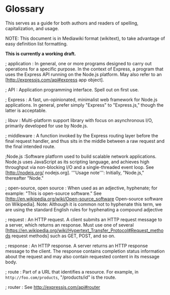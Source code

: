 # Glossary

This serves as a guide for both authors and readers of spelling, capitalization, and usage.

NOTE: This document is in Mediawiki format (wikitext), to take advantage of easy definition list formatting.

**This is currently a working draft.**

; application
: In general, one or more programs designed to carry out operations for a specific purpose.  In the context of Express, a program that uses the Express API running on the Node.js platform.  May also refer to an  [http://expressjs.com/api#express app object].

; API
: Application programming interface.  Spell out on first use.

; Express
: A fast, un-opinionated, minimalist web framework for Node.js applications.  In general, prefer simply "Express" to "Express.js," though the latter is acceptable.

; libuv
: Multi-platform support library with focus on asynchronous I/O, primarily developed for use by Node.js.

; middleware
: A function invoked by the Express routing layer before the final request handler, and thus sits in the middle between a raw request and the final intended route.

;Node.js
:Software platform used to build scalable network applications. Node.js uses JavaScript as its scripting language, and achieves high throughput via non-blocking I/O and a single-threaded event loop.  See [http://nodejs.org/ nodejs.org]. '''Usage note''': Initially, "Node.js," thereafter "Node."

; open-source, open source
: When used as an adjective, hyphenate; for example: "This is open-source software." See [http://en.wikipedia.org/wiki/Open-source_software Open-source software on Wikipedia].  Note: Although it is common not to hyphenate this term, we are using the standard English rules for hyphenating a compound adjective

; request
: An HTTP request.  A client submits an HTTP request message to a server, which returns an response.  Must use one of several [https://en.wikipedia.org/wiki/Hypertext_Transfer_Protocol#Request_methods request methods] such as GET, POST, and so on.

; response
: An HTTP response. A server returns an HTTP response message to the client. The response contains completion status information about the request and may also contain requested content in its message body.

; route
: Part of a URL that identifies a resource.  For example, in `http://foo.com/products`, "/products/id" is the route.

; router
: See http://expressjs.com/api#router


